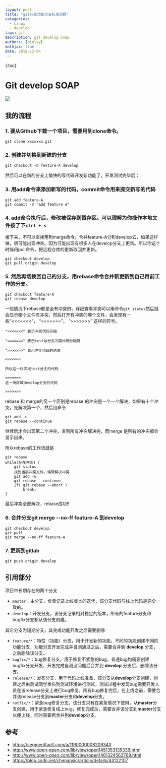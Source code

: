```yaml
---
layout: post
title: "git开发功能分支标准流程"
categories: 
  - Linux
  - develop
tags: git
description: git develop soap
authors: [biolxy]
mathjax: true
date: 2018-12-04
---
```


{:toc}






# Git develop SOAP 

![](https://segmentfault.com/img/remote/1460000008209347?w=1150&h=1524)





## 我的流程

### 1. 要从Github下载一个项目，需要用到clone命令。

```shell
git clone xxxxxxx.git
```

### 2. 创建并切换到新建的分支

```shell
git checkout -b feature-A develop
```

然后可以在新的分支上愉快的写代码开发新功能了，开发测试完毕后：

### 3. 用add命令来添加新写的代码，commit命令用来提交新写的代码

```shell
git add feature-A
git commit -m "add feature A"
```

### 4. add命令执行后，修改被保存到暂存区。可以理解为你操作本地文件按了下`ctrl + s`

接下来，不可以直接用到merge命令，合并feature-A分到develop去，如果这样做，很可能出现冲突。因为可能出现有很多人在develop分支上更新。所以你这个时候用pull命令，把远程仓库的更新取回并更新。

 ```shell
git checkout develop
git pull origin develop
 ```

### 5. 然后再切换回自己的分支，用rebase命令合并新更新到自己目前工作的分支。

```shell
git checkout feature-A
git rebase develop
```

一般情况下rebase都是会有冲突的，详细查看冲突可以用命令`git status`然后就会显示哪个文件有冲突，然后打开有冲突的哪个文件，会发现有一些“<<<<<<<”， “=======”， “>>>>>>>” 这样的符号。

```shell
"<<<<<<<" 表示冲突代码开始

"=======" 表示test与分支冲突代码分隔符

">>>>>>>" 表示冲突代码的结束

<<<<<<<  

所以这一块区域test分支的代码

=======  
这一块区域develop分支的代码

>>>>>>> 
```

rebase 和 merge的另一个区别是rebase 的冲突是一个一个解决，如果有十个冲突，先解决第一个，然后用命令

 ```shell
git add -u 
git rebase --continue 
 ```

继续后才会出现第二个冲突，直到所有冲突解决完，而merge 是所有的冲突都会显示出来。 

所以rebase的工作流就是

```shell
git rebase 
while(存在冲突) {
    git status
    找到当前冲突文件，编辑解决冲突
    git add -u
    git rebase --continue
    if( git rebase --abort )
        break; 
}
```

最后冲突全部解决，rebase成功!!

### 6. 合并分支git merge --no-ff feature-A 到develop

```shell
git checkout develop
git pull
git merge --no-ff feature-A
```

### 7. 更新到gitlab

```shell
git push origin develop
```

## 引用部分

项目中长期存在的两个分支

- `master`：主分支，负责记录上线版本的迭代，该分支代码与线上代码是完全一致的。
- `develop`：开发分支，该分支记录相对稳定的版本，所有的feature分支和bugfix分支都从该分支创建。

其它分支为短期分支，其完成功能开发之后需要删除

- `feature/*`：特性（功能）分支，用于开发新的功能，不同的功能创建不同的功能分支，功能分支开发完成并自测通过之后，需要合并到 **develop** 分支，之后删除该分支。
- `bugfix/*`：bug修复分支，用于修复不紧急的bug，普通bug均需要创建bugfix分支开发，开发完成自测没问题后合并到 **develop** 分支后，删除该分支。
- `release/*`：发布分支，用于代码上线准备，该分支从**develop**分支创建，创建之后由测试同学发布到测试环境进行测试，测试过程中发现bug需要开发人员在该release分支上进行bug修复，所有bug修复完后，在上线之前，需要合并该release分支到**master**分支和**develop**分支。
- `hotfix/*`：紧急bug修复分支，该分支只有在紧急情况下使用，从**master**分支创建，用于紧急修复线上bug，修复完成后，需要合并该分支到**master**分支以便上线，同时需要再合并到**develop**分支。

## 参考

- https://segmentfault.com/a/1190000008209343
- http://www.open-open.com/lib/view/open1451353135339.html
- http://www.open-open.com/lib/view/open1461324562769.html
- https://blog.csdn.net/chenansic/article/details/44122107 
